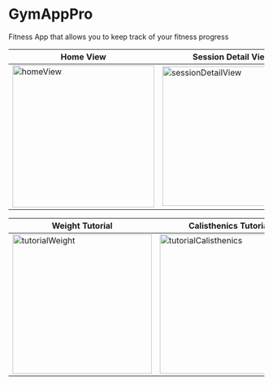# GymAppPro
Fitness App that allows you to keep track of your fitness progress

| Home View  | Session Detail View | New Exercise View | New Set View |
| ------------- | ------------- | ------------- |------------- |             
|  <img width="279" alt="homeView" src="https://user-images.githubusercontent.com/60410024/179602657-17920b4e-772a-4c91-971a-8171f144f019.png">  |  <img width="274" alt="sessionDetailView" src="https://user-images.githubusercontent.com/60410024/179603188-e481c158-2b44-449a-ac09-4a28a411d8a6.png">  | <img width="274" alt="newExerciseView" src="https://user-images.githubusercontent.com/60410024/179603440-67475282-146c-4e35-a102-7ccb3f6b38e1.png">  | <img width="274" alt="newSetView" src="https://user-images.githubusercontent.com/60410024/179613290-a79beda6-b432-40b0-9580-be3a047ff52c.png">|

| Weight Tutorial  | Calisthenics Tutorial | Cardio Tutorial |
| ------------- | ------------- | ------------- |
| <img width="274" alt="tutorialWeight" src="https://user-images.githubusercontent.com/60410024/179614165-ef89ab61-ccfe-4809-86d8-07422da51718.png">  | <img width="274" alt="tutorialCalisthenics" src="https://user-images.githubusercontent.com/60410024/179614168-25e50d2c-1bea-45fb-83fd-e55671eaade9.png">  | <img width="274" alt="tutorialCardio" src="https://user-images.githubusercontent.com/60410024/179614170-8e9e5311-3b5e-41dc-b2d8-4cc38bb84e31.png">  |
